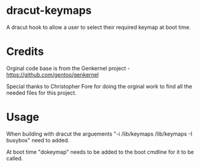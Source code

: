 # dracut-keymaps
A dracut hook to allow a user to select their required keymap at boot time.

# Credits
Orginal code base is from the Genkernel project - https://github.com/gentoo/genkernel

Special thanks to Christopher Fore for doing the orginal work to find all the needed files for this project.

# Usage
When building with dracut the arguements "-i /lib/keymaps /lib/keymaps -I busybox" need to added.

At boot time "dokeymap" needs to be added to the boot cmdline for it to be called.
